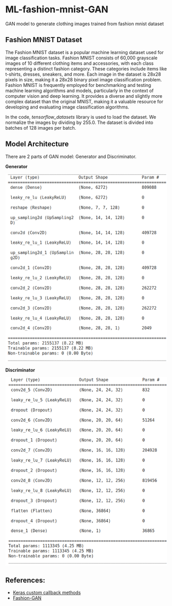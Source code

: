 # ML-fashion-mnist-GAN
GAN model to generate clothing images trained from fashion mnist dataset

## Fashion MNIST Dataset
The Fashion MNIST dataset is a popular machine learning dataset used for image classification tasks. Fashion MNIST consists of 60,000 grayscale images of 10 different clothing items and accessories, with each class representing a distinct fashion category. These categories include items like t-shirts, dresses, sneakers, and more. Each image in the dataset is 28x28 pixels in size, making it a 28x28 binary pixel image classification problem. Fashion MNIST is frequently employed for benchmarking and testing machine learning algorithms and models, particularly in the context of computer vision and deep learning. It provides a diverse and slightly more complex dataset than the original MNIST, making it a valuable resource for developing and evaluating image classification algorithms.

In the code, *tensorflow_datasets* library is used to load the dataset. We normalize the images by dividing by 255.0. The dataset is divided into batches of 128 images per batch.

## Model Architecture
There are 2 parts of GAN model: Generator and Discriminator.

**Generator**

![Generator](https://github.com/rukshar69/ML-fashion-mnist-GAN/blob/main/Images/generator.png)

**Discriminator** 

![Discriminator](https://github.com/rukshar69/ML-fashion-mnist-GAN/blob/main/Images/discriminator.png)

## References:
- [Keras custom callback methods](https://www.tensorflow.org/guide/keras/writing_your_own_callbacks#epoch-level_methods_training_only)
- [Fashion-GAN](https://github.com/nicknochnack/GANBasics/tree/main)